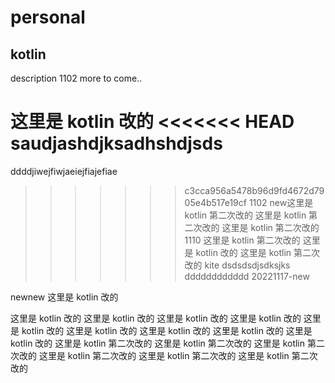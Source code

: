# personal

## kotlin
description 1102
more to come..

这里是 kotlin 改的
<<<<<<< HEAD
saudjashdjksadhshdjsds
=======
ddddjiwejfiwjaeiejfiajefiae
>>>>>>> c3cca956a5478b96d9fd4672d7905e4b517e19cf
1102 new这里是 kotlin 第二次改的
这里是 kotlin 第二次改的
这里是 kotlin 第二次改的
1110
这里是 kotlin 第二次改的
这里是 kotlin 改的
这里是 kotlin 第二次改的
kite
dsdsdsdjsdksjks
dddddddddddd
20221117-new


newnew
这里是 kotlin 改的


这里是 kotlin 改的
这里是 kotlin 改的
这里是 kotlin 改的
这里是 kotlin 改的
这里是 kotlin 改的
这里是 kotlin 改的
这里是 kotlin 改的
这里是 kotlin 改的
这里是 kotlin 改的
这里是 kotlin 第二次改的
这里是 kotlin 第二次改的
这里是 kotlin 第二次改的
这里是 kotlin 第二次改的
这里是 kotlin 第二次改的
这里是 kotlin 第二次改的